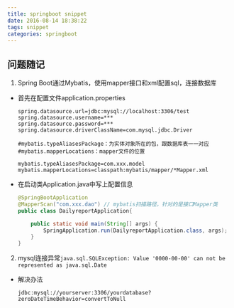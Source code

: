 ```yaml
---
title: springboot snippet
date: 2016-08-14 18:38:22
tags: snippet
categories: springboot
---
```


## 问题随记

1. Spring Boot通过Mybatis，使用mapper接口和xml配置sql，连接数据库

- 首先在配置文件application.properties

  ```properties
  spring.datasource.url=jdbc:mysql://localhost:3306/test
  spring.datasource.username=***
  spring.datasource.password=***
  spring.datasource.driverClassName=com.mysql.jdbc.Driver
  
  #mybatis.typeAliasesPackage：为实体对象所在的包，跟数据库表一一对应
  #mybatis.mapperLocations：mapper文件的位置
  
  mybatis.typeAliasesPackage=com.xxx.model
  mybatis.mapperLocations=classpath:mybatis/mapper/*Mapper.xml
  ```

- 在启动类Application.java中写上配置信息 

  ```java
  @SpringBootApplication
  @MapperScan("com.xxx.dao") // mybatis扫描路径，针对的是接口Mapper类
  public class DailyreportApplication{
  
      public static void main(String[] args) {
          SpringApplication.run(DailyreportApplication.class, args);
      }
  }
  ```

  

2. mysql连接异常`java.sql.SQLException: Value '0000-00-00' can not be represented as java.sql.Date`

- 解决办法

  `jdbc:mysql://yourserver:3306/yourdatabase?zeroDateTimeBehavior=convertToNull `

  